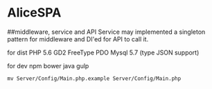 # AliceSPA
##middleware, service and API
Service may implemented a singleton pattern for middleware and DI'ed for API to call it.

for dist
PHP 5.6
GD2
FreeType
PDO
Mysql 5.7 (type JSON support)

for dev
npm
bower
java
gulp
```
mv Server/Config/Main.php.example Server/Config/Main.php
```
